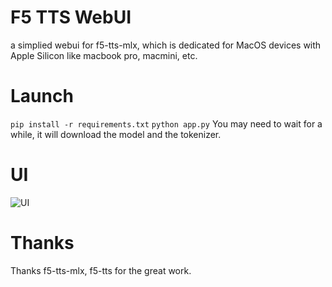# F5 TTS WebUI
a simplied webui for f5-tts-mlx, which is dedicated for MacOS devices with Apple Silicon like macbook pro, macmini, etc.
# Launch
``` pip install -r requirements.txt ```
``` python app.py ```
You may need to wait for a while, it will download the model and the tokenizer.
# UI
![UI](./tts-webui.png)
# Thanks
Thanks f5-tts-mlx, f5-tts for the great work.